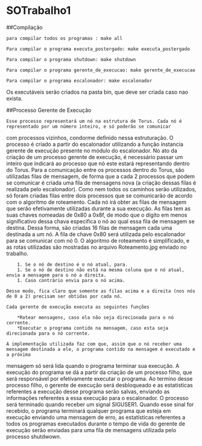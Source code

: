 # SOTrabalho1

##Compilação

	para compilar todos os programas : make all

	Para compilar o programa executa_postergado: make executa_postergado

	Para compilar o programa shutdown: make shutdown

	Para compilar o programa gerente_de_execucao: make gerente_de_execucao

	Para compilar o programa escalonador: make escalonador


Os executáveis serão criados na pasta bin, que deve ser criada caso nao exista.

##Processo Gerente de Execução

	Esse processo representará um nó na estrutura de Torus. Cada nó é representado por um número inteiro, e só poderão se comunicar
com processos vizinhos, condorme definido nessa estruturação.
	O processo é criado a partir do escalonador utilizando a função instancia gerente de execução
presente no módulo do escalonador.
	No ato da criação de um processo gerente de execução, é necessário passar um inteiro que indicará ao processo que nó este estará
representando dentro do Torus.
	Para a comunicação entre os processos dentro do Torus, são utilizadas filas de mensagem, de forma que a cada 2 processos que podem se comunicar 
é criada uma fila de mensagens nova (a criação dessas filas é realizada pelo escalonador). Como nem todos os caminhos serão utilizados, só foram criadas filas entre dois processos que se comunicarão de acordo com o algoritmo de roteamento. Cada nó irá obter as filas de mensagem que serão efetivamente utilizadas durante a sua execução. As filas tem as suas chaves nomeadas de 0x80 a 0x8f, de modo que o digito em menos significativo dessa chava especifica o nó ao qual essa fila de mensagem se destina. Dessa forma, são criadas 16 filas de mensagem cada uma destinada a um nó. A fila de chave 0x80 será utilizada pelo escalonador para se comunicar com nó 0.
	O algoritmo de roteamento é simplificado, e as rotas utilizadas são mostradas no arquivo Roteamento.jpg enviado no trabalho.

		1. Se o nó de destino é o nó atual, para.
		1. Se o nó de destino não está na mesma coluna que o nó atual, envia a mensagem para o nó a direita.
		1. Caso contrário envia para o nó acima.

	Desse modo, fica claro que somente as filas acima e a direita (nos nós de 0 a 2) precisam ser obtidas por cada nó.
	
	Cada gerente de execução executa as seguintes funções

		*Rotear mensagens, caso ela não seja direcionada para o nó corrente.
		*Executar o programa contido na mensagem, caso esta seja direcionada para o nó corrente.

	A implementação utilizada faz com que, assim que o nó receber uma mensagem destinada a ele, o programa contido na mensagem é executado e a próxima 
mensagem só será lida quando o programa terminar sua execução.
	A execução do programa se dá a partir da criação de um processo filho, que será responsável por efetivamente executar o programa. Ao termino desse
processo filho, o gerente de execução será desbloqueado e as estatisticas referentes a execução desse programa serão salvas, enviando as informações referentes a essa execução para o escalonador. 
	O processo será terminado quando receber um signal SIGUSER1. Quando esse sinal for recebido, o programa terminará qualquer programa que esteja em
execução enviando uma mensagem de erro, as estatísticas referentes a todos os programas executados durante o tempo de vida do gerente de execução serão enviadas para uma fila de mensagens utilizada pelo processo shutdwown.

